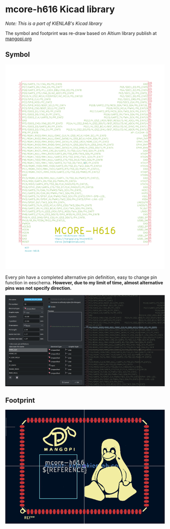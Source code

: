 # mcore-h616 Kicad library

*Note: This is a part of KIENLAB's Kicad library*

The symbol and footprint was re-draw based on Altium library publish at [mangopi.org](https://mangopi.org/mcoreh616)

## Symbol

![mcore-h616 kicad symbol](images/mcore-h616/mcore-h616.svg)

Every pin have a completed alternative pin definition, easy to change pin
function in eeschema. **However, due to my limit of time, almost alternative pins
was not specify direction.**

![Separated pin function](images/mcore-h616/separated-pin-function.png)

## Footprint

![mcore-h616 kicad footprint](images/mcore-h616/mcore-h616-footprint.png)
